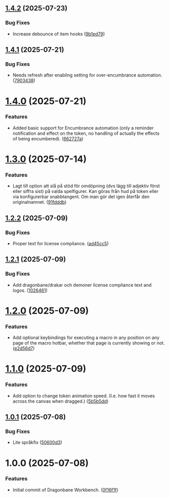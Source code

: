 ## [1.4.2](https://github.com/xdy/xdy-dragonbane-workbench/compare/v1.4.1...v1.4.2) (2025-07-23)


### Bug Fixes

* Increase debounce of item hooks ([9b1ed79](https://github.com/xdy/xdy-dragonbane-workbench/commit/9b1ed79acd545d288385f9a65b41c1804a8090c4))

## [1.4.1](https://github.com/xdy/xdy-dragonbane-workbench/compare/v1.4.0...v1.4.1) (2025-07-21)


### Bug Fixes

* Needs refresh after enabling setting for over-encumbrance automation. ([7903438](https://github.com/xdy/xdy-dragonbane-workbench/commit/79034381b6a2fe223cf3e5b33555387f74e122cb))

# [1.4.0](https://github.com/xdy/xdy-dragonbane-workbench/compare/v1.3.0...v1.4.0) (2025-07-21)


### Features

* Added basic support for Encumbrance automation (only a reminder notification and effect on the token, no handling of actually the effects of being encumbered). ([662727a](https://github.com/xdy/xdy-dragonbane-workbench/commit/662727a73538f1ee677aaf97adccfc06dd3b7338))

# [1.3.0](https://github.com/xdy/xdy-dragonbane-workbench/compare/v1.2.2...v1.3.0) (2025-07-14)


### Features

* Lagt till option att slå på stöd för omdöpning (dvs lägg till adjektiv först eller siffra sist) på valda spelfigurer. Kan göras från hud på token eller via konfigurerbar snabbtangent. Om man gör det igen återfår den originalnamnet. ([91fdddb](https://github.com/xdy/xdy-dragonbane-workbench/commit/91fdddb192aa6ed401946b779a6a6927d4ce88e1))

## [1.2.2](https://github.com/xdy/xdy-dragonbane-workbench/compare/v1.2.1...v1.2.2) (2025-07-09)


### Bug Fixes

* Proper text for license compliance. ([ad45cc5](https://github.com/xdy/xdy-dragonbane-workbench/commit/ad45cc55237cf76d6378c6d1cb8bd26ac0a30071))

## [1.2.1](https://github.com/xdy/xdy-dragonbane-workbench/compare/v1.2.0...v1.2.1) (2025-07-09)


### Bug Fixes

* Add dragonbane/drakar och demoner license compliance text and logos. ([1026461](https://github.com/xdy/xdy-dragonbane-workbench/commit/10264617482db5369ce35facf7afc7a2c7c0884f))

# [1.2.0](https://github.com/xdy/xdy-dragonbane-workbench/compare/v1.1.0...v1.2.0) (2025-07-09)


### Features

* Add optional keybindings for executing a macro in any position on any page of the macro hotbar, whether that page is currently showing or not. ([e2d56d7](https://github.com/xdy/xdy-dragonbane-workbench/commit/e2d56d7d85832b79dd49e82c9a9ab376b6feba5b))

# [1.1.0](https://github.com/xdy/xdy-dragonbane-workbench/compare/v1.0.1...v1.1.0) (2025-07-09)


### Features

* Add option to change token animation speed. (I.e. how fast it moves across the canvas when dragged.) ([5b5b5dd](https://github.com/xdy/xdy-dragonbane-workbench/commit/5b5b5ddaa9e6d225f0dea519d49297c6cd8cffd9))

## [1.0.1](https://github.com/xdy/xdy-dragonbane-workbench/compare/v1.0.0...v1.0.1) (2025-07-08)


### Bug Fixes

* Lite språkfix ([50600d3](https://github.com/xdy/xdy-dragonbane-workbench/commit/50600d36be0dec80e1766e882d251cb370fe7aeb))

# 1.0.0 (2025-07-08)


### Features

* Initial commit of Dragonbane Workbench. ([0f16f1f](https://github.com/xdy/xdy-dragonbane-workbench/commit/0f16f1f943c374b9c7a23f9de8336a0ab7370de0))
